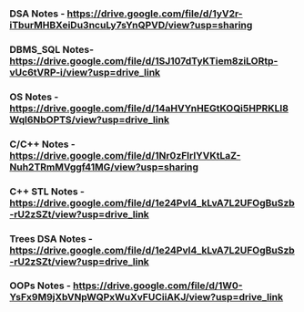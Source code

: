 ### DSA Notes - https://drive.google.com/file/d/1yV2r-iTburMHBXeiDu3ncuLy7sYnQPVD/view?usp=sharing

### DBMS_SQL Notes- https://drive.google.com/file/d/1SJ107dTyKTiem8ziLORtp-vUc6tVRP-i/view?usp=drive_link

### OS Notes - https://drive.google.com/file/d/14aHVYnHEGtKOQi5HPRKLl8Wql6NbOPTS/view?usp=drive_link

### C/C++ Notes - https://drive.google.com/file/d/1Nr0zFlrIYVKtLaZ-Nuh2TRmMVggf41MG/view?usp=sharing

### C++ STL Notes - https://drive.google.com/file/d/1e24Pvl4_kLvA7L2UFOgBuSzb-rU2zSZt/view?usp=drive_link

### Trees DSA Notes - https://drive.google.com/file/d/1e24Pvl4_kLvA7L2UFOgBuSzb-rU2zSZt/view?usp=drive_link

### OOPs Notes - https://drive.google.com/file/d/1W0-YsFx9M9jXbVNpWQPxWuXvFUCiiAKJ/view?usp=drive_link












